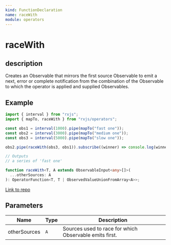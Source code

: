```yaml
---
kind: FunctionDeclaration
name: raceWith
module: operators
---
```


# raceWith

## description

Creates an Observable that mirrors the first source Observable to emit a next,
error or complete notification from the combination of the Observable to which
the operator is applied and supplied Observables.

## Example

```ts
import { interval } from "rxjs";
import { mapTo, raceWith } from "rxjs/operators";

const obs1 = interval(1000).pipe(mapTo("fast one"));
const obs2 = interval(3000).pipe(mapTo("medium one"));
const obs3 = interval(5000).pipe(mapTo("slow one"));

obs2.pipe(raceWith(obs3, obs1)).subscribe((winner) => console.log(winner));

// Outputs
// a series of 'fast one'
```

```ts
function raceWith<T, A extends ObservableInput<any>[]>(
  ...otherSources: A
): OperatorFunction<T, T | ObservedValueUnionFromArray<A>>;
```

[Link to repo](https://github.com/ReactiveX/rxjs/blob/master/src/internal/operators/raceWith.ts#L64-L77)

## Parameters

| Name         | Type | Description                                            |
| ------------ | ---- | ------------------------------------------------------ |
| otherSources | `A`  | Sources used to race for which Observable emits first. |
